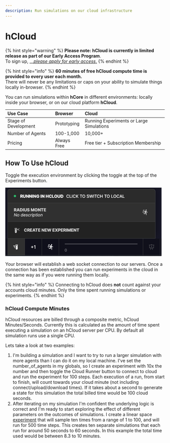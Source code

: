 ```yaml
---
description: Run simulations on our cloud infrastructure
---
```


# hCloud

{% hint style="warning" %}
**Please note: hCloud is currently in limited release as part of our Early Access Program**.  
To sign up, __[_please apply for early access_.](https://sohostrategy.typeform.com/to/JftFRbaN)
{% endhint %}

{% hint style="info" %}
**60 minutes of free hCloud compute time is provided to every user each month.**  
There will never be any limitations or caps on your ability to simulate things locally in-browser.
{% endhint %}

You can run simulations within **hCore** in different environments: locally inside your browser, or on our cloud platform **hCloud**. 

| Use Case | Browser | Cloud |
| :--- | :--- | :--- |
| Stage of Development |  Prototyping | Running Experiments or Large Simulations |
| Number of Agents | 100-1,000 | 10,000+  |
| Pricing | Always Free | Free tier + Subscription Membership |

## How To Use hCloud

Toggle the execution environment by clicking the toggle at the top of the Experiments button.

![](.gitbook/assets/screen-shot-2020-09-11-at-11.06.42-am.png)

Your browser will establish a web socket connection to our servers. Once a connection has been established you can run experiments in the cloud in the same way as if you were running them locally.

{% hint style="info" %}
Connecting to hCloud does **not** count against your accounts cloud minutes. Only the time spent running simulations or experiments.
{% endhint %}

### hCloud Compute Minutes

hCloud resources are billed through a composite metric, hCloud Minutes/Seconds. Currently this is calculated as the amount of time spent executing a simulation on an hCloud server per CPU. By default all simulation runs use a single CPU.

Lets take a look at two examples:

1. I'm building a simulation and I want to try to run a larger simulation with more agents than I can do it on my local machine. I've set the number\_of\_agents in my globals, so I create an experiment with 10x the number and then toggle the Cloud Runner button to connect to cloud and run the experiment for 100 steps.  Each execution of a run, from start to finish, will count towards your cloud minute \(not including connect/upload/download times\). If it takes about a second to generate a state for this simulation the total billed time would be 100 cloud seconds. 
2. After iterating on my simulation I'm confident the underlying logic is correct and I'm ready to start exploring the effect of different parameters on the outcomes of simulations. I create a linear space [experiment](experiments/) that will sample ten times from a range of 1 to 100, and will run for 500 time steps. This creates ten separate simulations that each run for around 50 seconds to 60 seconds.  In this example the total time used would be between 8.3 to 10 minutes.



